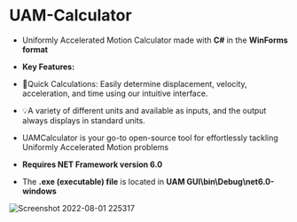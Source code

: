 # UAM-Calculator 
- Uniformly Accelerated Motion Calculator made with **C#** in the **WinForms format**
  
- **Key Features:**
- 📐Quick Calculations: Easily determine displacement, velocity, acceleration, and time using our intuitive interface.

- 💡A variety of different units and available as inputs, and the output always displays in standard units.

- UAMCalculator is your go-to open-source tool for effortlessly tackling Uniformly Accelerated Motion problems

- **Requires **NET Framework version 6.0****

- The **.exe (executable) file** is located in **UAM GUI\bin\Debug\net6.0-windows**

![Screenshot 2022-08-01 225317](https://user-images.githubusercontent.com/105403944/182286114-e72ec651-3619-4235-b3d6-c3e98b457ab8.png)
